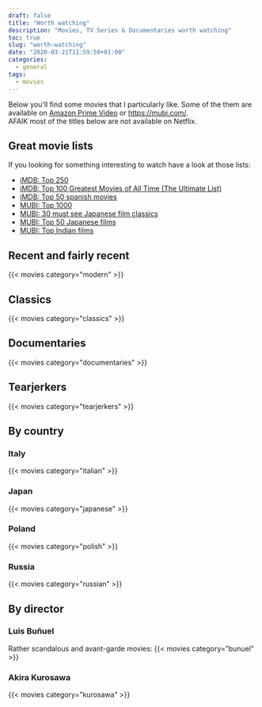 ```yaml
---
draft: false
title: "Worth watching"
description: "Movies, TV Series & Documentaries worth watching"
toc: true
slug: "worth-watching"
date: "2020-03-21T11:59:50+01:00"
categories:
  - general
tags:
  - movies
---
```


Below you'll find some movies that I particularly like. 
Some of the them are available on [Amazon Prime Video](https://www.amazon.com/Prime-Video/b?node=2676882011) or https://mubi.com/.  
AFAIK most of the titles below are not available on Netflix.

## Great movie lists

If you looking for something interesting to watch have a look at those lists:

* [iMDB: Top 250](https://www.imdb.com/search/title/?groups=top_250&sort=user_rating)
* [iMDB: Top 100 Greatest Movies of All Time (The Ultimate List)](https://www.imdb.com/list/ls055592025/)
* [iMDB: Top 50 spanish movies](https://www.imdb.com/list/ls000377981/)
* [MUBI: Top 1000](https://mubi.com/lists/the-top-1000)
* [MUBI: 30 must see Japanese film classics](https://mubi.com/lists/30-must-see-japanese-film-classics)
* [MUBI: Top 50 Japanese films](https://mubi.com/lists/japanese-films-top-50)
* [MUBI: Top Indian films](https://mubi.com/lists/best-indian-films)


## Recent and fairly recent
{{< movies category="modern" >}}

## Classics
{{< movies category="classics" >}}

## Documentaries
{{< movies category="documentaries" >}}

## Tearjerkers
{{< movies category="tearjerkers" >}}

## By country

### Italy
{{< movies category="italian" >}}
 
### Japan
{{< movies category="japanese" >}}

### Poland
{{< movies category="polish" >}}

### Russia
{{< movies category="russian" >}}


## By director

### Luis Buñuel
Rather scandalous and avant-garde movies:
{{< movies category="bunuel" >}}

### Akira Kurosawa
{{< movies category="kurosawa" >}}
 
